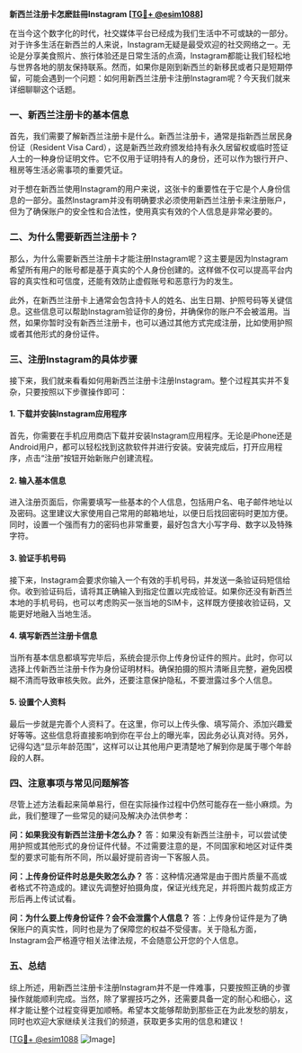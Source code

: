**新西兰注册卡怎麽註冊Instagram [[TG💪+ @esim1088](https://t.me/s/esim1088)]**

在当今这个数字化的时代，社交媒体平台已经成为我们生活中不可或缺的一部分。对于许多生活在新西兰的人来说，Instagram无疑是最受欢迎的社交网络之一。无论是分享美食照片、旅行体验还是日常生活的点滴，Instagram都能让我们轻松地与世界各地的朋友保持联系。然而，如果你是刚到新西兰的新移民或者只是短期停留，可能会遇到一个问题：如何用新西兰注册卡注册Instagram呢？今天我们就来详细聊聊这个话题。

### **一、新西兰注册卡的基本信息**

首先，我们需要了解新西兰注册卡是什么。新西兰注册卡，通常是指新西兰居民身份证（Resident Visa Card），这是新西兰政府颁发给持有永久居留权或临时签证人士的一种身份证明文件。它不仅用于证明持有人的身份，还可以作为银行开户、租房等生活必需事项的重要凭证。

对于想在新西兰使用Instagram的用户来说，这张卡的重要性在于它是个人身份信息的一部分。虽然Instagram并没有明确要求必须使用新西兰注册卡来注册账户，但为了确保账户的安全性和合法性，使用真实有效的个人信息是非常必要的。

### **二、为什么需要新西兰注册卡？**

那么，为什么需要新西兰注册卡才能注册Instagram呢？这主要是因为Instagram希望所有用户的账号都是基于真实的个人身份创建的。这样做不仅可以提高平台内容的真实性和可信度，还能有效防止虚假账号和恶意行为的发生。

此外，在新西兰注册卡上通常会包含持卡人的姓名、出生日期、护照号码等关键信息。这些信息可以帮助Instagram验证你的身份，并确保你的账户不会被滥用。当然，如果你暂时没有新西兰注册卡，也可以通过其他方式完成注册，比如使用护照或者其他形式的身份证件。

### **三、注册Instagram的具体步骤**

接下来，我们就来看看如何用新西兰注册卡注册Instagram。整个过程其实并不复杂，只要按照以下步骤操作即可：

#### **1. 下载并安装Instagram应用程序**

首先，你需要在手机应用商店下载并安装Instagram应用程序。无论是iPhone还是Android用户，都可以轻松找到这款软件并进行安装。安装完成后，打开应用程序，点击“注册”按钮开始新账户创建流程。

#### **2. 输入基本信息**

进入注册页面后，你需要填写一些基本的个人信息，包括用户名、电子邮件地址以及密码。这里建议大家使用自己常用的邮箱地址，以便日后找回密码时更加方便。同时，设置一个强而有力的密码也非常重要，最好包含大小写字母、数字以及特殊字符。

#### **3. 验证手机号码**

接下来，Instagram会要求你输入一个有效的手机号码，并发送一条验证码短信给你。收到验证码后，请将其正确输入到指定位置以完成验证。如果你还没有新西兰本地的手机号码，也可以考虑购买一张当地的SIM卡，这样既方便接收验证码，又能更好地融入当地生活。

#### **4. 填写新西兰注册卡信息**

当所有基本信息都填写完毕后，系统会提示你上传身份证件的照片。此时，你可以选择上传新西兰注册卡作为身份证明材料。确保拍摄的照片清晰且完整，避免因模糊不清而导致审核失败。此外，还要注意保护隐私，不要泄露过多个人信息。

#### **5. 设置个人资料**

最后一步就是完善个人资料了。在这里，你可以上传头像、填写简介、添加兴趣爱好等等。这些信息将直接影响到你在平台上的曝光率，因此务必认真对待。另外，记得勾选“显示年龄范围”，这样可以让其他用户更清楚地了解到你是属于哪个年龄段的人群。

### **四、注意事项与常见问题解答**

尽管上述方法看起来简单易行，但在实际操作过程中仍然可能存在一些小麻烦。为此，我们整理了一些常见的疑问及解决办法供参考：

**问：如果我没有新西兰注册卡怎么办？**
答：如果没有新西兰注册卡，可以尝试使用护照或其他形式的身份证件代替。不过需要注意的是，不同国家和地区对证件类型的要求可能有所不同，所以最好提前咨询一下客服人员。

**问：上传身份证件时总是失败怎么办？**
答：这种情况通常是由于图片质量不高或者格式不符造成的。建议先调整好拍摄角度，保证光线充足，并将图片裁剪成正方形后再上传试试看。

**问：为什么要上传身份证件？会不会泄露个人信息？**
答：上传身份证件是为了确保账户的真实性，同时也是为了保障您的权益不受侵害。关于隐私方面，Instagram会严格遵守相关法律法规，不会随意公开您的个人信息。

### **五、总结**

综上所述，用新西兰注册卡注册Instagram并不是一件难事，只要按照正确的步骤操作就能顺利完成。当然，除了掌握技巧之外，还需要具备一定的耐心和细心，这样才能让整个过程变得更加顺畅。希望本文能够帮助到那些正在为此发愁的朋友，同时也欢迎大家继续关注我们的频道，获取更多实用的信息和建议！

[[TG💪+ @esim1088](https://t.me/s/esim1088) ![Image](https://i.postimg.cc/4NQfJmqS/Snipaste-2025-05-13-00-14-12.png)]